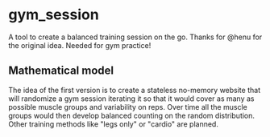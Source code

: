 # gym_session
A tool to create a balanced training session on the go. Thanks for @henu for the original idea. Needed for gym practice!



## Mathematical model

The idea of the first version is to create a stateless no-memory website that will randomize a gym session iterating it so that it would cover as many as possible muscle groups and variability on reps. Over time all the muscle groups would then develop balanced counting on the random distribution. Other training methods like "legs only" or "cardio" are planned.